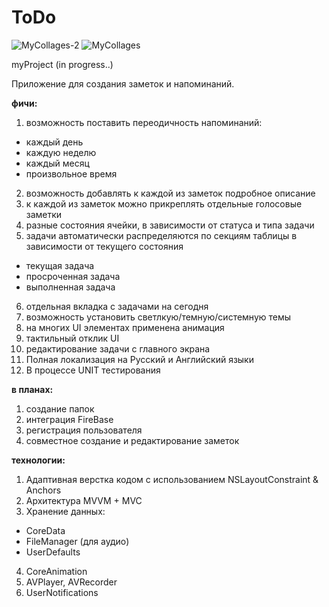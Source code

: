 # ToDo
![MyCollages-2](https://user-images.githubusercontent.com/97259692/192172196-5d35bcdf-ee6d-4182-a7e6-18c9d86b5c0e.png)
![MyCollages](https://user-images.githubusercontent.com/97259692/192172137-cb3139f1-75a1-408b-a56a-edf8aa3eb0aa.png)


myProject (in progress..)

Приложение для создания заметок и напоминаний. 

**фичи:**
1. возможность поставить переодичность напоминаний:
 - каждый день
- каждую неделю
- каждый месяц
- произвольное время
2. возможность добавлять к каждой из заметок подробное описание
3. к каждой из заметок можно прикреплять отдельные голосовые заметки
4. разные состояния ячейки, в зависимости от статуса и типа задачи
5. задачи автоматически распределяются по секциям таблицы в зависимости от текущего состояния
- текущая задача
- просроченная задача
- выполненная задача
6. отдельная вкладка с задачами на сегодня
7. возможность установить светлкую/темную/системную темы
8. на многих UI элементах применена анимация
9. тактильный отклик UI
10. редактирование задачи с главного экрана
11. Полная локализация на Русский и Английский языки
12. В процессе UNIT тестирования

**в планах:**
1. создание папок
2. интеграция FireBase
3. регистрация пользователя
4. совместное создание и редактирование заметок

**технологии:**

1. Адаптивная верстка кодом с использованием NSLayoutConstraint & Anchors
2. Архитектура MVVM + MVC
3. Хранение данных:
- CoreData
- FileManager (для аудио)
- UserDefaults
4. CoreAnimation
5. AVPlayer, AVRecorder
6. UserNotifications



